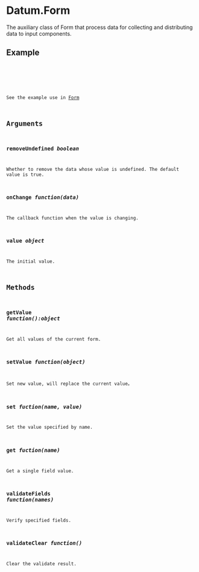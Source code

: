 # Datum.Form

The auxiliary class of Form that process data for collecting and distributing data to input components.

## Example

<code name="example" />

<br />

See the example use in [Form](/components/Form)

## Arguments

### removeUndefined *boolean*

Whether to remove the data whose value is undefined. The default value is true.

### onChange *function(data)*

The callback function when the value is changing.

### value *object*

The initial value.

## Methods

### getValue *function():object*
Get all values of the current form.

### setValue *function(object)*
Set new value, will replace the current value。

### set *fuction(name, value)*
Set the value specified by name.

### get *fuction(name)*
Get a single field value.

### validateFields *function(names)*
Verify specified fields.

### validateClear *function()*
Clear the validate result.